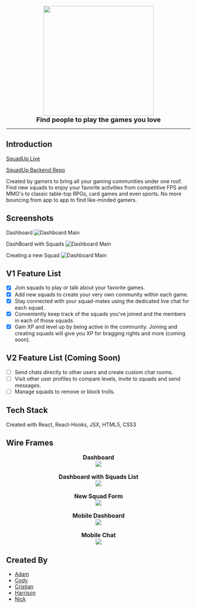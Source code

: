 <p align="center">
  <img src="/src/screenshots/squaduplogo.png" height="300" /><br/>
  <font size="4"><b>Find people to play the games you love</b></font><br/>
</p>

***
## Introduction

[SquadUp Live](https://squadup.now.sh "Live Site")

[SquadUp Backend Repo](https://github.com/nickjlee/squad-up-api "Backend Repo")

Created by gamers to bring all your gaming communities under one roof. Find new squads to enjoy your favorite activities from competitive FPS and MMO's to classic table-top RPGs, card games and even sports. No more bouncing from app to app to find like-minded gamers. 

## Screenshots
Dashboard
  ![Dashboard Main](/screenshots/DashBoardMain.png)

DashBoard with Squads
  ![Dashboard Main](/screenshots/DashBoardSquads.png)

Creating a new Squad
  ![Dashboard Main](/screenshots/DashBoardMakeSquad.png)


## V1 Feature List
- [x] Join squads to play or talk about your favorite games.
- [x] Add new squads to create your very own community within each game.
- [x] Stay connected with your squad-mates using the dedicated live chat for each squad. 
- [x] Conveniently keep track of the squads you've joined and the members in each of those squads. 
- [x] Gain XP and level up by being active in the community. Joining and creating squads will give you XP for bragging rights and more (coming soon). 

## V2 Feature List (Coming Soon)
- [ ] Send chats directly to other users and create custom chat rooms. 
- [ ] Visit other user profiles to compare levels, invite to squads and send messages. 
- [ ] Manage squads to remove or block trolls.

## Tech Stack
Created with React, React-Hooks, JSX, HTML5, CSS3 

## Wire Frames
<!-- Dashboard
![WireFrame-Dashboard](/screenshots/WireFrame-Dashboard.png)
Squads
![WireFrame-Dashboard](/screenshots/WireFrame-GameSquadList.png)
New Squad form
![WireFrame-Dashboard](/screenshots/WireFrame-newSquadForm.png)
Mobile Dashboard
![WireFrame-Dashboard](/screenshots/WireFrame-Mobile-Dash.png)
Mobile Chat
![WireFrame-Dashboard](/screenshots/WireFrame-Mobile-chat.png) -->
<p align="center">
  <font size="3"><b>Dashboard</b></font><br/>
  <img src="/src/screenshots/WireFrame-Dashboard.png"  /><br/><br>
  <font size="3"><b>Dashboard with Squads List</b></font><br/>
  <img src="/src/screenshots/WireFrame-GameSquadList.png" /><br/><br>
  <font size="3"><b>New Squad Form</b></font><br/>
  <img src="/src/screenshots/WireFrame-newSquadForm.png" /><br/><br>
  <font size="3"><b>Mobile Dashboard</b></font><br/>
  <img src="/src/screenshots/WireFrame-Mobile-Dash.png" /><br/><br>
  <font size="3"><b>Mobile Chat</b></font><br/>
  <img src="/src/screenshots/WireFrame-Mobile-chat.png" /><br/>
</p>

## Created By
* [Adam](https://github.com/AdamPavlicek "Adam's Github")
* [Cody](https://github.com/cgillette12 "Cody's Github")
* [Cristian](https://github.com/therealcriscam "Cristian's Github")
* [Harrison](https://github.com/hhcgit "Harrison's Github")
* [Nick](https://github.com/nickjlee "Nick's Github")